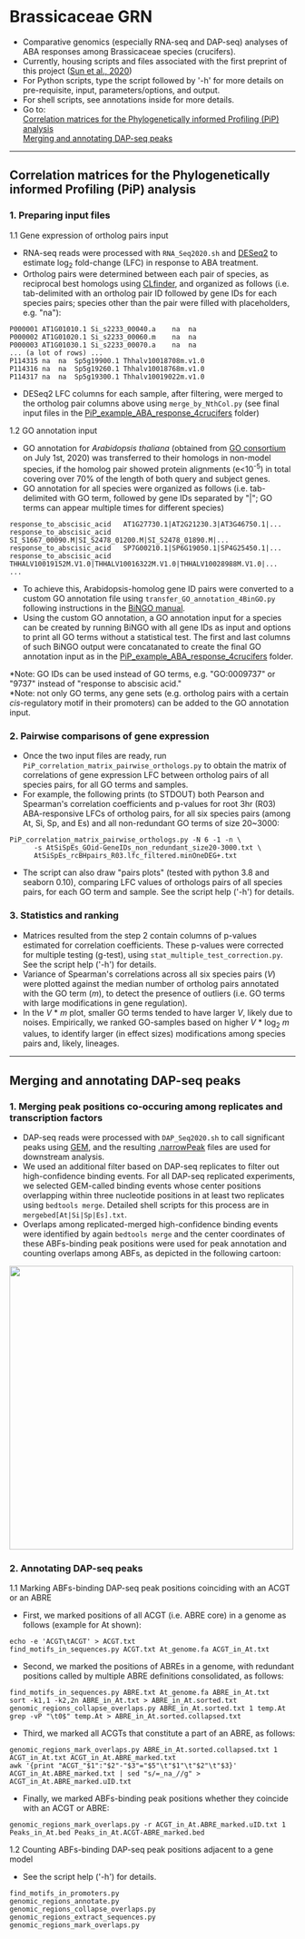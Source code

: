 # Brassicaceae GRN
- Comparative genomics (especially RNA-seq and DAP-seq) analyses of ABA responses among Brassicaceae species (crucifers).  
- Currently, housing scripts and files associated with the first preprint of this project ([Sun et al., 2020](https://doi.org/10.1101/2020.11.18.349449))
- For Python scripts, type the script followed by '-h' for more details on pre-requisite, input, parameters/options, and output.  
- For shell scripts, see annotations inside for more details.
- Go to:  
[Correlation matrices for the Phylogenetically informed Profiling (PiP) analysis](https://github.com/dinnenylab/BrassicaceaeGRN#correlation-matrices-for-the-phylogenetically-informed-profiling-pip-analysis)  
[Merging and annotating DAP-seq peaks](https://github.com/dinnenylab/BrassicaceaeGRN#merging-and-annotating-dap-seq-peaks)
---
## Correlation matrices for the Phylogenetically informed Profiling (PiP) analysis
### 1. Preparing input files
1.1 Gene expression of ortholog pairs input
- RNA-seq reads were processed with `RNA_Seq2020.sh` and [DESeq2](https://bioconductor.org/packages/release/bioc/vignettes/DESeq2/inst/doc/DESeq2.html) to estimate log<sub>2</sub> fold-change (LFC) in response to ABA treatment.  
- Ortholog pairs were determined between each pair of species, as reciprocal best homologs using [CLfinder](https://github.com/ohdongha/OrthNet#running-clfinder), and organized as follows (i.e. tab-delimited with an ortholog pair ID followed by gene IDs for each species pairs; species other than the pair were filled with placeholders, e.g. "na"):
```
P000001	AT1G01010.1	Si_s2233_00040.a	na	na
P000002	AT1G01020.1	Si_s2233_00060.m	na	na
P000003	AT1G01030.1	Si_s2233_00070.a	na	na
... (a lot of rows) ...
P114315	na	na	Sp5g19900.1	Thhalv10018708m.v1.0
P114316	na	na	Sp5g19260.1	Thhalv10018768m.v1.0
P114317	na	na	Sp5g19300.1	Thhalv10019022m.v1.0
``` 
- DESeq2 LFC columns for each sample, after filtering, were merged to the ortholog pair columns above using `merge_by_NthCol.py` (see final input files in the [PiP_example_ABA_response_4crucifers](https://github.com/dinnenylab/BrassicaceaeGRN/tree/master/PiP_example_ABA_response_4crucifers) folder) 

1.2 GO annotation input
- GO annotation for _Arabidopsis thaliana_ (obtained from [GO consortium](http://geneontology.org/) on July 1st, 2020) was transferred to their homologs in non-model species, if the homolog pair showed protein alignments (e<10<sup>-5</sup>) in total covering over 70% of the length of both query and subject genes.
- GO annotation for all species were organized as follows (i.e. tab-delimited with GO term, followed by gene IDs separated by "|"; GO terms can appear multiple times for different species) 
```
response_to_abscisic_acid	AT1G27730.1|AT2G21230.3|AT3G46750.1|...
response_to_abscisic_acid	SI_S1667_00090.M|SI_S2478_01200.M|SI_S2478_01890.M|...
response_to_abscisic_acid	SP7G00210.1|SP6G19050.1|SP4G25450.1|...
response_to_abscisic_acid	THHALV10019152M.V1.0|THHALV10016322M.V1.0|THHALV10028988M.V1.0|...
...
```
- To achieve this, Arabidopsis-homolog gene ID pairs were converted to a custom GO annotation file using `transfer_GO_annotation_4BinGO.py` following instructions in the [BiNGO manual](https://www.psb.ugent.be/cbd/papers/BiNGO/Customize.html). 
- Using the custom GO annotation, a GO annotation input for a species can be created by running BiNGO with all gene IDs as input and options to print all GO terms without a statistical test. The first and last columns of such BiNGO output were concatanated to create the final GO annotation input as in the [PiP_example_ABA_response_4crucifers](https://github.com/dinnenylab/BrassicaceaeGRN/tree/master/PiP_example_ABA_response_4crucifers) folder.

*Note: GO IDs can be used instead of GO terms, e.g. "GO:0009737" or "9737" instead of "response to abscisic acid."  
*Note: not only GO terms, any gene sets (e.g. ortholog pairs with a certain _cis_-regulatory motif in their promoters) can be added to the GO annotation input.

### 2. Pairwise comparisons of gene expression
- Once the two input files are ready, run `PiP_correlation_matrix_pairwise_orthologs.py` to obtain the matrix of correlations of gene expression LFC between ortholog pairs of all species pairs, for all GO terms and samples.
- For example, the following prints (to STDOUT) both Pearson and Spearman's correlation coefficients and p-values for root 3hr (R03) ABA-responsive LFCs of ortholog pairs, for all six species pairs (among At, Si, Sp, and Es) and all non-redundant GO terms of size 20~3000:
```
PiP_correlation_matrix_pairwise_orthologs.py -N 6 -1 -n \
      -s AtSiSpEs_GOid-GeneIDs_non_redundant_size20-3000.txt \
      AtSiSpEs_rcBHpairs_R03.lfc_filtered.minOneDEG+.txt
```
- The script can also draw "pairs plots" (tested with python 3.8 and seaborn 0.10), comparing LFC values of orthologs pairs of all species pairs, for each GO term and sample.  See the script help ('-h') for details. 

### 3. Statistics and ranking
- Matrices resulted from the step 2 contain columns of p-values estimated for correlation coefficients. These p-values were corrected for multiple testing (g-test), using `stat_multiple_test_correction.py`. See the script help ('-h') for details. 
- Variance of Spearman's correlations across all six species pairs (_V_) were plotted against the median number of ortholog pairs annotated with the GO term (_m_), to detect the presence of outliers (i.e. GO terms with large modifications in gene regulation). 
- In the _V_ * _m_ plot, smaller GO terms tended to have larger _V_, likely due to noises. Empirically, we ranked GO-samples based on higher _V_ * log<sub>2</sub> _m_ values, to identify larger (in effect sizes) modifications among species pairs and, likely, lineages.
---
## Merging and annotating DAP-seq peaks
### 1. Merging peak positions co-occuring among replicates and transcription factors 
- DAP-seq reads were processed with `DAP_Seq2020.sh` to call significant peaks using [GEM](https://groups.csail.mit.edu/cgs/gem/), and the resulting [.narrowPeak](https://genome.ucsc.edu/FAQ/FAQformat.html#format12) files are used for downstream analysis.   
- We used an additional filter based on DAP-seq replicates to filter out high-confidence binding events. For all DAP-seq replicated experiments, we selected GEM-called binding events whose center positions overlapping within three nucleotide positions in at least two replicates using `bedtools merge`. Detailed shell scripts for this process are in `mergebed[At|Si|Sp|Es].txt`.   
- Overlaps among replicated-merged high-confidence binding events were identified by again `bedtools merge` and the center coordinates of these ABFs-binding peak positions were used for peak annotation and counting overlaps among ABFs, as depicted in the following cartoon: 
<img src="https://user-images.githubusercontent.com/748486/111260241-77969500-85ee-11eb-95e2-0d48e74069dc.png" width="500">

### 2. Annotating DAP-seq peaks 
1.1 Marking ABFs-binding DAP-seq peak positions coinciding with an ACGT or an ABRE 
- First, we marked positions of all ACGT (i.e. ABRE core) in a genome as follows (example for At shown):
```
echo -e 'ACGT\tACGT' > ACGT.txt
find_motifs_in_sequences.py ACGT.txt At_genome.fa ACGT_in_At.txt
```
- Second, we marked the positions of ABREs in a genome, with redundant positions called by multiple ABRE definitions consolidated, as follows:
```
find_motifs_in_sequences.py ABRE.txt At_genome.fa ABRE_in_At.txt
sort -k1,1 -k2,2n ABRE_in_At.txt > ABRE_in_At.sorted.txt
genomic_regions_collapse_overlaps.py ABRE_in_At.sorted.txt 1 temp.At
grep -vP "\t0$" temp.At > ABRE_in_At.sorted.collapsed.txt
```
- Third, we marked all ACGTs that constitute a part of an ABRE, as follows:
```
genomic_regions_mark_overlaps.py ABRE_in_At.sorted.collapsed.txt 1 ACGT_in_At.txt ACGT_in_At.ABRE_marked.txt
awk '{print "ACGT_"$1":"$2"-"$3"="$5"\t"$1"\t"$2"\t"$3}' ACGT_in_At.ABRE_marked.txt | sed "s/=_na_//g" > ACGT_in_At.ABRE_marked.uID.txt
```
- Finally, we marked ABFs-binding peak positions whether they coincide with an ACGT or ABRE:
```
genomic_regions_mark_overlaps.py -r ACGT_in_At.ABRE_marked.uID.txt 1 Peaks_in_At.bed Peaks_in_At.ACGT-ABRE_marked.bed 
```

1.2 Counting ABFs-binding DAP-seq peak positions adjacent to a gene model
 

- See the script help ('-h') for details. 
```
find_motifs_in_promoters.py
genomic_regions_annotate.py
genomic_regions_collapse_overlaps.py
genomic_regions_extract_sequences.py
genomic_regions_mark_overlaps.py
```
